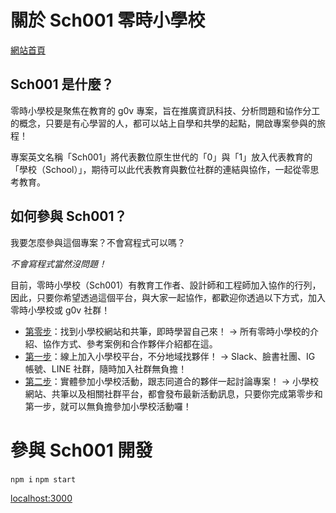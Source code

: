 # 關於 Sch001 零時小學校

[網站首頁](https://sch001.g0v.tw/)

## Sch001 是什麼？

零時小學校是聚焦在教育的 g0v 專案，旨在推廣資訊科技、分析問題和協作分工的概念，只要是有心學習的人，都可以站上自學和共學的起點，開啟專案參與的旅程！

專案英文名稱「Sch001」將代表數位原生世代的「0」與「1」放入代表教育的「學校（School）」，期待可以此代表教育與數位社群的連結與協作，一起從零思考教育。

## 如何參與 Sch001？

我要怎麼參與這個專案？不會寫程式可以嗎？

*不會寫程式當然沒問題！*

目前，零時小學校（Sch001）有教育工作者、設計師和工程師加入協作的行列，因此，只要你希望透過這個平台，與大家一起協作，都歡迎你透過以下方式，加入零時小學校或 g0v 社群！

- [第零步](https://sch001.g0v.tw/)：找到小學校網站和共筆，即時學習自己來！ -> 所有零時小學校的介紹、協作方式、參考案例和合作夥伴介紹都在這。
- [第一步](https://g0v.hackmd.io/@jothon/howtojoinslackedu)：線上加入小學校平台，不分地域找夥伴！ -> Slack、臉書社團、IG 帳號、LINE 社群，隨時加入社群無負擔！
- [第二步](https://g0v.hackmd.io/@jothon/jothon2021)：實體參加小學校活動，跟志同道合的夥伴一起討論專案！ -> 小學校網站、共筆以及相關社群平台，都會發布最新活動訊息，只要你完成第零步和第一步，就可以無負擔參加小學校活動囉！

# 參與 Sch001 開發

`npm i`
`npm start`

[localhost:3000](localhost:3000)
